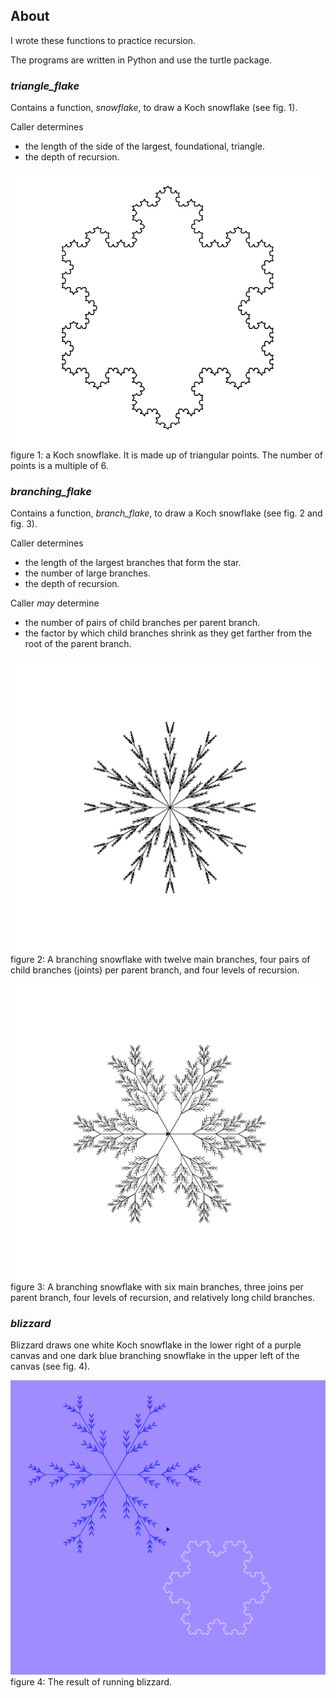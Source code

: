 ## About

I wrote these functions to practice recursion.

The programs are written in Python and use the turtle package.

### *triangle_flake*
Contains a function, *snowflake*, to draw a Koch snowflake (see fig. 1).

Caller determines
* the length of the side of the largest, foundational, triangle.
* the depth of recursion.


![figure 1: a Koch snowflake](/Images/fig_1_triangle_snowflake.jpg)
figure 1: a Koch snowflake. It is made up of triangular points. The number of
points is a multiple of 6.

### *branching_flake*
Contains a function, *branch_flake*, to draw a Koch snowflake (see fig. 2 and
fig. 3).

Caller determines
* the length of the largest branches that form the star.
* the number of large branches.
* the depth of recursion.

Caller *may* determine
* the number of pairs of child branches per parent branch.
* the factor by which child branches shrink as they get farther from the root 
of the parent branch.

![figure 2: a branching snowflake with twelve branches](/Images/fig_2_branching_snowflake_1.jpg)
figure 2: A branching snowflake with twelve main branches, four pairs of child
branches (joints) per parent branch, and four levels of recursion.

![figure 3: a branching snowflake with six branches](/Images/fig_3_branching_snowflake_2.jpg)
figure 3: A branching snowflake with six main branches, three joins per parent
branch, four levels of recursion, and relatively long child branches.

### *blizzard*
Blizzard draws one white Koch snowflake in the lower right of a purple canvas
and one dark blue branching snowflake in the upper left of the canvas (see
fig. 4).

![figure 4: result of running blizzard](/Images/fig_4_blizzard.jpg)
figure 4: The result of running blizzard.
